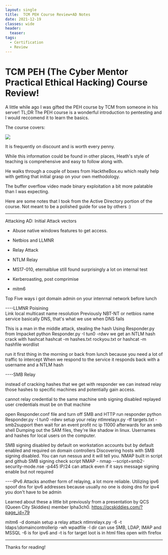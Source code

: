 ```yaml
---
layout: single
title:  TCM PEH Course Review+AD Notes
date: 2021-12-19
classes: wide
header:
  teaser: 
tags:
  - Certification
  - Review
--- 
```


# TCM PEH (The Cyber Mentor Practical Ethical Hacking) Course Review!

A little while ago I was gifted the PEH course by TCM from someone in his server!
TL;DR The PEH course is a wonderful introduction to pentesting and I would reccomend it to learn the basics.

The course covers:

![](https://github.com/MaangoTaachyon/tkyn.dev/tree/main/assets/images/TCMPEH.PNG)

It is frequently on discount and is worth every penny.

While this information could be found in other places, Heath's style of teaching is comprehensive and easy to follow along with.

He walks through a couple of boxes from HacktheBox.eu which really help with getting that initial grasp on your own methodology.

The buffer overflow video made binary exploitation a bit more palatable than I was expecting.


Here are some notes that I took from the Active Directory portion of the course. Not meant to be a polished guide for use by others :)

---

Attacking AD: Initial Attack vectors
- Abuse native windows features to get access. 

- Netbios and LLMNR 
- Relay Attack 
- NTLM Relay
- MS17-010, eternalblue still found surprisingly a lot on internal test
- Kerberoasting, post comprimise
- mitm6 

Top Five ways i got domain admin on your intenrnal network before lunch 


----LLMNR Poisining  
Link local multicast name resolution
Previously NBT-NT or netbios name service
basically DNS, that's what we use when DNS fails 


This is a man in the middle attack, stealing the hash
Using Responder.py from Impacket
python Responder.py -I tun0 -rdwv
we get an NTLM hash
crack with hashcat hashcat -m hashes.txt rockyou.txt  or hashcat -m hashfile wordlist

run it first thing in the morning or back from lunch because you need a lot of traffic to intercept
When we respond to the service it responds back with a username and a NTLM hash


----SMB Relay 

instead of cracking hashes that we get with responder we can instead relay those 
hashes to specific machines and potentially gain access.


cannot relay credential to the same machine
smb signing disabled
replayed user credentials must be on that machine
 
open Responder.conf file and turn off SMB and HTTP
run responder python Responder.py -I tun0 -rdwv
setup your relay ntlmrelayx.py -tf targets.txt -smb2support then wait for an event
profit 
nc ip 11000 afterwards for an smb shell
Dumping out the SAM files, they're like shadow in linux. Usernames and hashes for local users on the computer.

SMB signing disabled by default on workstation accounts but by default enabled and required on domain controllers
Discovering hosts with SMB signing disabled. You can run nessus and it will tell you. 
NMAP built in script and github SMB signing check script
NMAP - nmap --script=smb2-security-mode.nse -p445 IP/24
can attack even if it says message signing enable but not required

----IPv6 Attacks
another form of relaying, a lot more reliable. Utilizing ipv6
spoof dns for ipv6 addresses because usually no one is doing dns for ipv4
you don't have to be admin


Learned about these a little bit previously from a presentation by QCS (Queen City Skiddies) member lpha3ch0.
https://qcskiddies.com/?page_id=79

mitm6 -d domain
setup a relay attack ntlmrelayx.py -6 -t ldaps:\\domaincontrollerip -wh wpadfile -l dir
can use SMB, LDAP, IMAP and MSSQL
-6 is for ipv6 and -t is for target
loot is in html files open with firefox

---

Thanks for reading!
